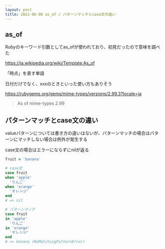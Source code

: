 ```yaml
---
layout: post
title: 2022-06-08 as_of / パターンマッチとcase文の違い
---
```


## as_of

Rubyのキーワード引数としてas_ofが使われており、初見だったので意味を調べた

https://ja.wikipedia.org/wiki/Template:As_of

「時点」を表す単語

日付だけでなく、xxxのときといった使い方もありそう

https://rubygems.org/gems/mime-types/versions/2.99.3?locale=ja

> As of mime-types 2.99

## パターンマッチとcase文の違い

valueパターンについては書き方の違いはないが、パターンマッチの場合はパターンにマッチしない場合は例外が発生する

case文の場合はエラーにならずにnilが返る
```ruby
fruit = 'banana'

# case文
case fruit
when 'apple'
  'りんご'
when 'orange'
  'オレンジ'
end
# => nil

# パターンマッチ
case fruit
in 'apple'
  'りんご'
in 'orange'
  'オレンジ'
end
# => banana (NoMatchingPatternError)
```

